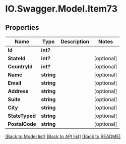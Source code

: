 # IO.Swagger.Model.Item73
## Properties

Name | Type | Description | Notes
------------ | ------------- | ------------- | -------------
**Id** | **int?** |  | 
**StateId** | **int?** |  | [optional] 
**CountryId** | **int?** |  | [optional] 
**Name** | **string** |  | [optional] 
**Email** | **string** |  | [optional] 
**Address** | **string** |  | [optional] 
**Suite** | **string** |  | [optional] 
**City** | **string** |  | [optional] 
**StateTyped** | **string** |  | [optional] 
**PostalCode** | **string** |  | [optional] 

[[Back to Model list]](../README.md#documentation-for-models) [[Back to API list]](../README.md#documentation-for-api-endpoints) [[Back to README]](../README.md)

